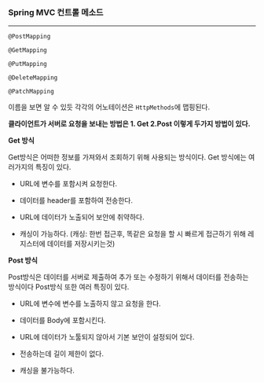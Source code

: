 ### Spring MVC 컨트롤 메소드

------

`@PostMapping`

`@GetMapping`

`@PutMapping`

`@DeleteMapping`

`@PatchMapping`



이름을 보면 알 수 있듯 각각의 어노테이션은 `HttpMethods`에 맵핑된다.

**클라이언트가 서버로 요청을 보내는 방법은 1. Get 2.Post 이렇게 두가지 방법이 있다.**

 

**Get 방식**

Get방식은 어떠한 정보를 가져와서 조회하기 위해 사용되는 방식이다. Get 방식에는 여러가지의 특징이 있다.

* URL에 변수를 포함시켜 요청한다.

* 데이터를 header를 포함하여 전송한다.

* URL에 데이터가 노출되어 보안에 취약하다.

* 캐싱이 가능하다. (캐싱: 한번 접근후, 똑같은 요청을 할 시 빠르게 접근하기 위해 레지스터에 데이터를 저장시키는것)

**Post 방식** 

Post방식은 데이터를 서버로 제출하여 추가 또는 수정하기 위해서 데이터를 전송하는 방식이다 Post방식 또한 여러 특징이 있다.

* URL에 변수에 변수를 노출하지 않고 요청을 한다.

* 데이터를 Body에 포함시킨다.

* URL에 데이터가 노툴되지 않아서 기본 보안이 설정되어 있다.

* 전송하는데 길이 제한이 없다.

* 캐싱을 불가능하다.